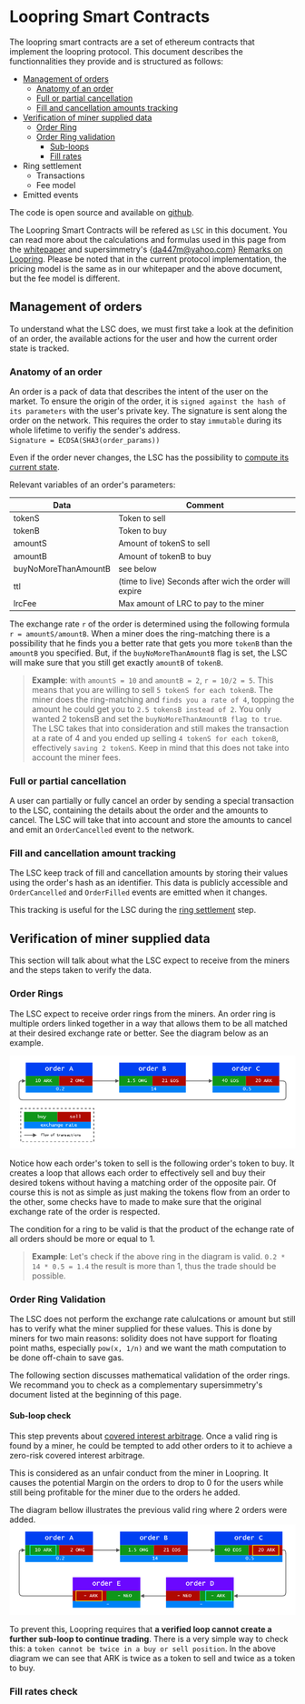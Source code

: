 # Loopring Smart Contracts

The loopring smart contracts are a set of ethereum contracts that implement the loopring protocol. This document describes the functionnalities they provide and is structured as follows:

- [Management of orders](protocol.md#management-of-orders)
	- [Anatomy of an order](protocol.md#anatomy-of-an-order)
	- [Full or partial cancellation](protocol.md#full-or-partial-cancellation)
	- [Fill and cancellation amounts tracking](Fill-and-cancellation-amount-tracking)
- [Verification of miner supplied data](protocol.md#verification-of-miner-supplied-data)
	- [Order Ring](protocol.md#order-ring)
	- [Order Ring validation](protocol.md#order-ring-validation)
		- [Sub-loops](protocol.md#sub-loop-check)
		- [Fill rates](protocol.md#fill-rates-check)
- Ring settlement
	- Transactions
	- Fee model
- Emitted events

The code is open source and available on [github](https://github.com/Loopring/protocol).

The Loopring Smart Contracts will be refered as `LSC` in this document. You can read more about the calculations and formulas used in this page from the [whitepaper](https://github.com/Loopring/whitepaper/raw/master/en_whitepaper.pdf) and supersimmetry's {[da447m@yahoo.com](mailto:da447m@yahoo.com)} [Remarks on Loopring](../pdf/supersimmetry-loopring-remark.pdf). Please be noted that in the current protocol implementation, the pricing model is the same as in our whitepaper and the above document, but the fee model is different.

## Management of orders
To understand what the LSC does, we must first take a look at the definition of an order, the available actions for the user and how the current order state is tracked.

### Anatomy of an order
An order is a pack of data that describes the intent of the user on the market. To ensure the origin of the order, it is `signed against the hash of its parameters` with the user's private key. The signature is sent along the order on the network. This requires the order to stay `immutable` during its whole lifetime to verifiy the sender's address.<br/>
`Signature = ECDSA(SHA3(order_params))`

Even if the order never changes, the LSC has the possibility to [compute its current state](protocol.md#computation-of-the-current-state-of-orders).

Relevant variables of an order's parameters:

| Data    |     Comment |
|---------|------- |
| tokenS  | Token to sell |
| tokenB  | Token to buy  |
| amountS | Amount of tokenS to sell |
| amountB | Amount of tokenB to buy  |
| buyNoMoreThanAmountB | see below |
| ttl | (time to live) Seconds after wich the order will expire |
| lrcFee | Max amount of LRC to pay to the miner |

The exchange rate `r` of the order is determined using the following formula `r = amountS/amountB`. When a miner does the ring-matching there is a possibility that he finds you a better rate that gets you more `tokenB` than the `amountB` you specified. But, if the `buyNoMoreThanAmountB` flag is set, the LSC will make sure that you still get exactly `amountB` of `tokenB`.

> **Example**: with `amountS = 10` and `amountB = 2`, `r = 10/2 = 5`. This means that you are willing to sell `5 tokenS for each tokenB`. The miner does the ring-matching and `finds you a rate of 4`, topping the amount he could get you to `2.5 tokensB instead of 2`. You only wanted 2 tokensB and set the `buyNoMoreThanAmountB flag to true`. The LSC takes that into consideration and still makes the transaction at a rate of 4 and you ended up selling `4 tokenS for each tokenB`, effectively `saving 2 tokenS`. Keep in mind that this does not take into account the miner fees.

### Full or partial cancellation
A user can partially or fully cancel an order by sending a special transaction to the LSC, containing the details about the order and the amounts to cancel. The LSC will take that into account and store the amounts to cancel and emit an `OrderCancelled` event to the network.

### Fill and cancellation amount tracking
The LSC keep track of fill and cancellation amounts by storing their values using the order's hash as an identifier. This data is publicly accessible and `OrderCancelled` and `OrderFilled` events are emitted when it changes.

This tracking is useful for the LSC during the [ring settlement]() step.

## Verification of miner supplied data
This section will talk about what the LSC expect to receive from the miners and the steps taken to verify the data.

### Order Rings
The LSC expect to receive order rings from the miners. An order ring is multiple orders linked together in a way that allows them to be all matched at their desired exchange rate or better. See the diagram below as an example.

![](../img/protocol/order-ring.png)

Notice how each order's token to sell is the following order's token to buy. It creates a loop that allows each order to effectively sell and buy their desired tokens without having a matching order of the opposite pair. Of course this is not as simple as just making the tokens flow from an order to the other, some checks have to made to make sure that the original exchange rate of the order is respected.

The condition for a ring to be valid is that the product of the echange rate of all orders should be more or equal to 1.
>**Example**: Let's check if the above ring in the diagram is valid.
`0.2 * 14 * 0.5 = 1.4` the result is more than 1, thus the trade should be possible.

### Order Ring Validation
The LSC does not perform the exchange rate calulcations or amount but still has to verify what the miner supplied for these values. This is done by miners for two main reasons: solidity does not have support for floating point maths, especially `pow(x, 1/n)` and we want the math computation to be done off-chain to save gas.

The following section discusses mathematical validation of the order rings. We recommand you to check as a complementary supersimmetry's document listed at the beginning of this page.

#### Sub-loop check
This step prevents about [covered interest arbitrage](https://en.wikipedia.org/wiki/Covered_interest_arbitrage). Once a valid ring is found by a miner, he could be tempted to add other orders to it to achieve a zero-risk covered interest arbitrage.

This is considered as an unfair conduct from the miner in Loopring. It causes the potential Margin on the orders to drop to 0 for the users while still being profitable for the miner due to the orders he added.

The diagram bellow illustrates the previous valid ring where 2 orders were added.
![](../img/protocol/order-ring-sub-loop.png)

To prevent this, Loopring requires that **a verified loop cannot create a further sub-loop to continue trading**. There is a very simple way to check this: a `token cannot be twice in a buy or sell position`. In the above diagram we can see that ARK is twice as a token to sell and twice as a token to buy.

### Fill rates check